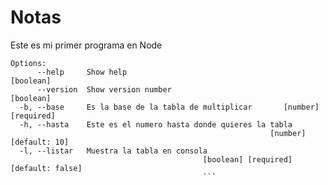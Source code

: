 # Notas
Este es mi primer programa en Node
```
Options:
      --help     Show help                                             [boolean]
      --version  Show version number                                   [boolean]
  -b, --base     Es la base de la tabla de multiplicar       [number] [required]
  -h, --hasta    Este es el numero hasta donde quieres la tabla
                                                          [number] [default: 10]
  -l, --listar   Muestra la tabla en consola
                                           [boolean] [required] [default: false]
                                           ```